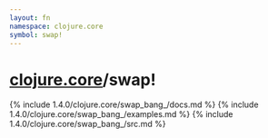 ```yaml
---
layout: fn
namespace: clojure.core
symbol: swap!
---
```


# [clojure.core](../)/swap!

{% include 1.4.0/clojure.core/swap_bang_/docs.md %}
{% include 1.4.0/clojure.core/swap_bang_/examples.md %}
{% include 1.4.0/clojure.core/swap_bang_/src.md %}


